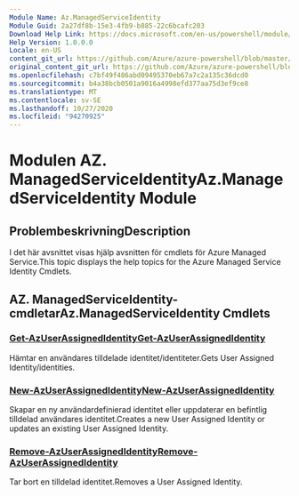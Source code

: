 ```yaml
---
Module Name: Az.ManagedServiceIdentity
Module Guid: 2a27df8b-15e3-4fb9-b885-22c6bcafc203
Download Help Link: https://docs.microsoft.com/en-us/powershell/module/az.managedserviceidentity
Help Version: 1.0.0.0
Locale: en-US
content_git_url: https://github.com/Azure/azure-powershell/blob/master/src/ManagedServiceIdentity/ManagedServiceIdentity/help/Az.ManagedServiceIdentity.md
original_content_git_url: https://github.com/Azure/azure-powershell/blob/master/src/ManagedServiceIdentity/ManagedServiceIdentity/help/Az.ManagedServiceIdentity.md
ms.openlocfilehash: c7bf49f486abd09495370eb67a7c2a135c36dcd0
ms.sourcegitcommit: b4a38bcb0501a9016a4998efd377aa75d3ef9ce8
ms.translationtype: MT
ms.contentlocale: sv-SE
ms.lasthandoff: 10/27/2020
ms.locfileid: "94270925"
---
```

# <span data-ttu-id="bd61f-101">Modulen AZ. ManagedServiceIdentity</span><span class="sxs-lookup"><span data-stu-id="bd61f-101">Az.ManagedServiceIdentity Module</span></span>
## <span data-ttu-id="bd61f-102">Problembeskrivning</span><span class="sxs-lookup"><span data-stu-id="bd61f-102">Description</span></span>
<span data-ttu-id="bd61f-103">I det här avsnittet visas hjälp avsnitten för cmdlets för Azure Managed Service.</span><span class="sxs-lookup"><span data-stu-id="bd61f-103">This topic displays the help topics for the Azure Managed Service Identity Cmdlets.</span></span>

## <span data-ttu-id="bd61f-104">AZ. ManagedServiceIdentity-cmdletar</span><span class="sxs-lookup"><span data-stu-id="bd61f-104">Az.ManagedServiceIdentity Cmdlets</span></span>
### [<span data-ttu-id="bd61f-105">Get-AzUserAssignedIdentity</span><span class="sxs-lookup"><span data-stu-id="bd61f-105">Get-AzUserAssignedIdentity</span></span>](Get-AzUserAssignedIdentity.md)
<span data-ttu-id="bd61f-106">Hämtar en användares tilldelade identitet/identiteter.</span><span class="sxs-lookup"><span data-stu-id="bd61f-106">Gets User Assigned Identity/identities.</span></span>

### [<span data-ttu-id="bd61f-107">New-AzUserAssignedIdentity</span><span class="sxs-lookup"><span data-stu-id="bd61f-107">New-AzUserAssignedIdentity</span></span>](New-AzUserAssignedIdentity.md)
<span data-ttu-id="bd61f-108">Skapar en ny användardefinierad identitet eller uppdaterar en befintlig tilldelad användares identitet.</span><span class="sxs-lookup"><span data-stu-id="bd61f-108">Creates a new User Assigned Identity or updates an existing User Assigned Identity.</span></span>

### [<span data-ttu-id="bd61f-109">Remove-AzUserAssignedIdentity</span><span class="sxs-lookup"><span data-stu-id="bd61f-109">Remove-AzUserAssignedIdentity</span></span>](Remove-AzUserAssignedIdentity.md)
<span data-ttu-id="bd61f-110">Tar bort en tilldelad identitet.</span><span class="sxs-lookup"><span data-stu-id="bd61f-110">Removes a User Assigned Identity.</span></span>

